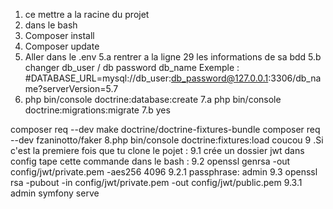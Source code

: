 1. ce mettre a la racine du projet 
2. dans le bash
3. Composer install
4. Composer update 
5. Aller dans le .env
5.a rentrer a la ligne 29 les informations de sa bdd 
5.b changer db_user / db password db_name
Exemple : #DATABASE_URL=mysql://db_user:db_password@127.0.0.1:3306/db_name?serverVersion=5.7
6. php bin/console doctrine:database:create
7.a php bin/console doctrine:migrations:migrate
7.b yes

composer req --dev make doctrine/doctrine-fixtures-bundle
composer req --dev fzaninotto/faker
8.php bin/console doctrine:fixtures:load
coucou
9 .Si c'est la premiere fois que tu clone le pojet : 
9.1 crée un dossier jwt dans config
 tape cette commande dans le bash : 
 9.2 openssl genrsa -out config/jwt/private.pem -aes256 4096
 9.2.1 passphrase: admin
9.3 openssl rsa -pubout -in config/jwt/private.pem -out config/jwt/public.pem
9.3.1 admin
symfony serve

